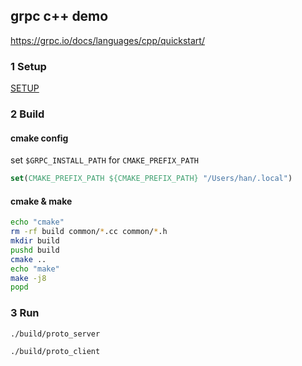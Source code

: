 ## grpc c++ demo

https://grpc.io/docs/languages/cpp/quickstart/

### 1 Setup

[SETUP](SETUP.md)

### 2 Build

#### cmake config

set `$GRPC_INSTALL_PATH` for `CMAKE_PREFIX_PATH`

```cmake
set(CMAKE_PREFIX_PATH ${CMAKE_PREFIX_PATH} "/Users/han/.local")
```

#### cmake & make

```bash
echo "cmake"
rm -rf build common/*.cc common/*.h
mkdir build
pushd build
cmake ..
echo "make"
make -j8
popd
```

### 3 Run

```bash
./build/proto_server
```

```bash
./build/proto_client
```